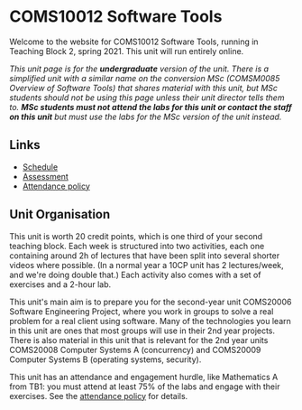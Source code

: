 # COMS10012 Software Tools

Welcome to the website for COMS10012 Software Tools, running in Teaching Block 2, spring 2021. This unit will run entirely online.

_This unit page is for the **undergraduate** version of the unit. There is a simplified unit with a similar name on the conversion MSc (COMSM0085 Overview of Software Tools) that shares material with this unit, but MSc students should not be using this page unless their unit director tells them to. **MSc students must not attend the labs for this unit or contact the staff on this unit** but must use the labs for the MSc version of the unit instead._

## Links

  - [Schedule](schedule.md)
  - [Assessment](assessment.md)
  - [Attendance policy](attendance.md)

## Unit Organisation

This unit is worth 20 credit points, which is one third of your second teaching block. Each week is structured into two activities, each one containing around 2h of lectures that have been split into several shorter videos where possible. (In a normal year a 10CP unit has 2 lectures/week, and we're doing double that.) Each activity also comes with a set of exercises and a 2-hour lab.

This unit's main aim is to prepare you for the second-year unit COMS20006 Software Engineering Project, where you work in groups to solve a real problem for a real client using software. Many of the technologies you learn in this unit are ones that most groups will use in their 2nd year projects. There is also material in this unit that is relevant for the 2nd year units COMS20008 Computer Systems A (concurrency) and COMS20009 Computer Systems B (operating systems, security).

This unit has an attendance and engagement hurdle, like Mathematics A from TB1: you must attend at least 75% of the labs and engage with their exercises. See the [attendance policy](attendance.md) for details.
